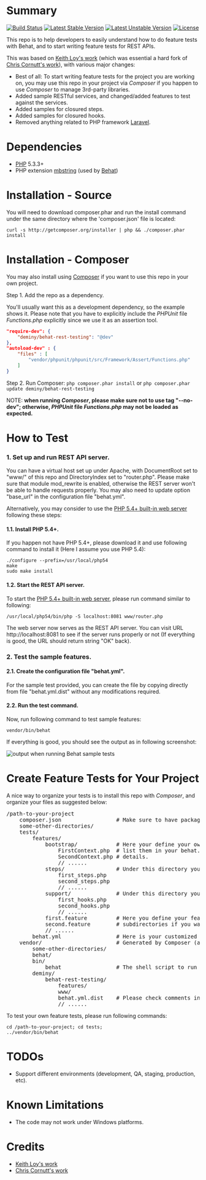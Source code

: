 # Summary
[![Build Status](https://travis-ci.org/deminy/behat-rest-testing.svg?branch=master)](https://travis-ci.org/deminy/behat-rest-testing)
[![Latest Stable Version](https://poser.pugx.org/deminy/behat-rest-testing/v/stable.svg)](https://packagist.org/packages/deminy/behat-rest-testing)
[![Latest Unstable Version](https://poser.pugx.org/deminy/behat-rest-testing/v/unstable.svg)](https://packagist.org/packages/deminy/behat-rest-testing)
[![License](https://poser.pugx.org/deminy/behat-rest-testing/license.svg)](https://packagist.org/packages/deminy/behat-rest-testing)

This repo is to help developers to easily understand how to do feature tests with Behat, and to start writing
feature tests for REST APIs.

This was based on [Keith Loy's work](https://github.com/kloy/behat-rest-testing) (which was essential a hard fork of
[Chris Cornutt's work](https://github.com/enygma/behat-fuel-rest)), with various major changes:

* Best of all: To start writing feature tests for the project you are working on, you may use this repo in your project
via _Composer_ if you happen to use _Composer_ to manage 3rd-party libraries.
* Added sample RESTful services, and changed/added features to test against the services.
* Added samples for closured steps.
* Added samples for closured hooks.
* Removed anything related to PHP framework [Laravel](http://laravel.com/).

# Dependencies

* [PHP](http://www.php.net) 5.3.3+
* PHP extension [mbstring](http://www.php.net/mbstring) (used by [Behat](http://www.behat.org))

# Installation - Source

You will need to download composer.phar and run the install command under the same directory where the 'composer.json'
file is located:

```
curl -s http://getcomposer.org/installer | php && ./composer.phar install
```

# Installation - Composer

You may also install using [Composer](https://github.com/composer/composer) if you want to use this repo in your own
project.

Step 1. Add the repo as a dependency.

You'll usually want this as a development dependency, so the example shows it. Please note that you have to explicitly
include the _PHPUnit_ file _Functions.php_ explicitly since we use it as an assertion tool.

``` json
"require-dev": {
    "deminy/behat-rest-testing": "@dev"
},
"autoload-dev" : {
    "files" : [
        "vendor/phpunit/phpunit/src/Framework/Assert/Functions.php"
    ]
}
```

Step 2. Run Composer: `php composer.phar install` or `php composer.phar update deminy/behat-rest-testing`

NOTE: **when running _Composer_, please make sure not to use tag "--no-dev"; otherwise, _PHPUnit_ file _Functions.php_ may
not be loaded as expected.**

# How to Test

### 1. Set up and run REST API server.

You can have a virtual host set up under Apache, with DocumentRoot set to "www/" of this repo and DirectoryIndex set
to "router.php". Please make sure that module mod_rewrite is enabled, otherwise the REST server won't be able to handle
requests properly. You may also need to update option "base_url" in the configuration file "behat.yml".

Alternatively, you may consider to use the
[PHP 5.4+ built-in web server](http://php.net/manual/en/features.commandline.webserver.php) following these steps:

#### 1.1. Install PHP 5.4+.

If you happen not have PHP 5.4+, please download it and use following command to install it (Here I assume you use PHP
5.4):

```
./configure --prefix=/usr/local/php54
make
sudo make install
```

#### 1.2. Start the REST API server.

To start the [PHP 5.4+ built-in web server](http://php.net/manual/en/features.commandline.webserver.php), please
run command similar to following:

```
/usr/local/php54/bin/php -S localhost:8081 www/router.php
```

The web server now serves as the REST API server. You can visit URL http://localhost:8081 to see if the server runs
properly or not (If everything is good, the URL should return string "OK" back).

### 2. Test the sample features.

#### 2.1. Create the configuration file "behat.yml".

For the sample test provided, you can create the file by copying directly from file "behat.yml.dist" without any
modifications required.

#### 2.2. Run the test command.

Now, run following command to test sample features:

```
vendor/bin/behat
```

If everything is good, you should see the output as in following screenshot:

![output when running Behat sample tests](https://raw.github.com/deminy/behat-rest-testing/master/screenshot.png "")

# Create Feature Tests for Your Project

A nice way to organize your tests is to install this repo with _Composer_, and organize your files as suggested below:

<pre>
/path-to-your-project
    composer.json                 # Make sure to have package "deminy/behat-rest-testing" properly listed in this file.
    some-other-directories/
    tests/
        features/
            bootstrap/            # Here your define your own contexts. To load these self-defined contexts, you need
                FirstContext.php  # list them in your behat.xml file. Please check comments in file /behat.yml.dist for
                SecondContext.php # details.
                // ......
            steps/                # Under this directory you may define your own steps.
                first_steps.php
                second_steps.php
                // ......
            support/              # Under this directory you may define your own hooks.
                first_hooks.php
                second_hooks.php
                // ......
            first.feature         # Here you define your feature tests. You may also put your *.feature files under some
            second.feature        # subdirectories if you want.
            // ......
        behat.yml                 # Here is your customized behat.yml file. See file /behat.yml.dist for details.
    vendor/                       # Generated by Composer (assuming you didn't specify customized vendor/ directory)
        some-other-directories/
        behat/
        bin/
            behat                 # The shell script to run Behat.
        deminy/
            behat-rest-testing/
                features/
                www/
                behat.yml.dist    # Please check comments in this file to see how to define your behat.xml properly.
                // ......
</pre>

To test your own feature tests, please run following commands:

```
cd /path-to-your-project; cd tests;
../vendor/bin/behat
```

# TODOs

* Support different environments (development, QA, staging, production, etc).

# Known Limitations

* The code may not work under Windows platforms.

# Credits

* [Keith Loy's work](https://github.com/kloy/behat-rest-testing)
* [Chris Cornutt's work](https://github.com/enygma/behat-fuel-rest)
